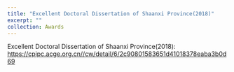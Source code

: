 ```yaml
---
title: "Excellent Doctoral Dissertation of Shaanxi Province(2018)"
excerpt: ""
collection: Awards
---
```

Excellent Doctoral Dissertation of Shaanxi Province(2018): https://cpipc.acge.org.cn//cw/detail/6/2c90801583651d41018378eaba3b0d69
